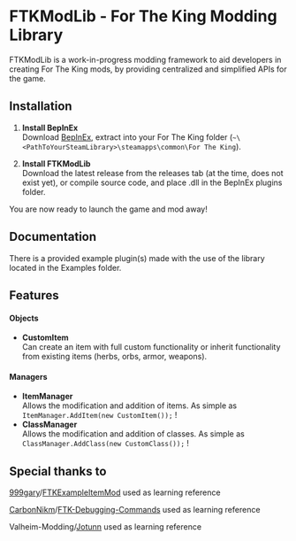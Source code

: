 # FTKModLib - For The King Modding Library
FTKModLib is a work-in-progress modding framework to aid developers in creating For The King mods, by providing centralized and simplified APIs for the game.

## Installation
1. **Install BepInEx**  
Download [BepInEx](https://github.com/BepInEx/BepInEx/releases), extract into your For The King folder (`~\<PathToYourSteamLibrary>\steamapps\common\For The King`).

2. **Install FTKModLib**  
Download the latest release from the releases tab (at the time, does not exist yet), or compile source code, and place .dll in the BepInEx plugins folder.

You are now ready to launch the game and mod away!

## Documentation
There is a provided example plugin(s) made with the use of the library located in the Examples folder.

## Features
#### Objects
- **CustomItem**  
Can create an item with full custom functionality or inherit functionality from existing items (herbs, orbs, armor, weapons).

#### Managers
- **ItemManager**  
Allows the modification and addition of items. As simple as ```ItemManager.AddItem(new CustomItem());``` !
- **ClassManager**  
Allows the modification and addition of classes. As simple as ```ClassManager.AddClass(new CustomClass());``` !

## Special thanks to
[999gary](https://github.com/999gary)/[FTKExampleItemMod](https://github.com/999gary/FTKExampleItemMod) used as learning reference

[CarbonNikm](https://github.com/CarbonNikm)/[FTK-Debugging-Commands](https://github.com/CarbonNikm/FTK-Debugging-Commands) used as learning reference

Valheim-Modding/[Jotunn](https://github.com/Valheim-Modding/Jotunn) used as learning reference
